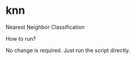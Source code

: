 # knn
Nearest Neighbor Classification

How to run?

No change is required. Just run the script directly.
